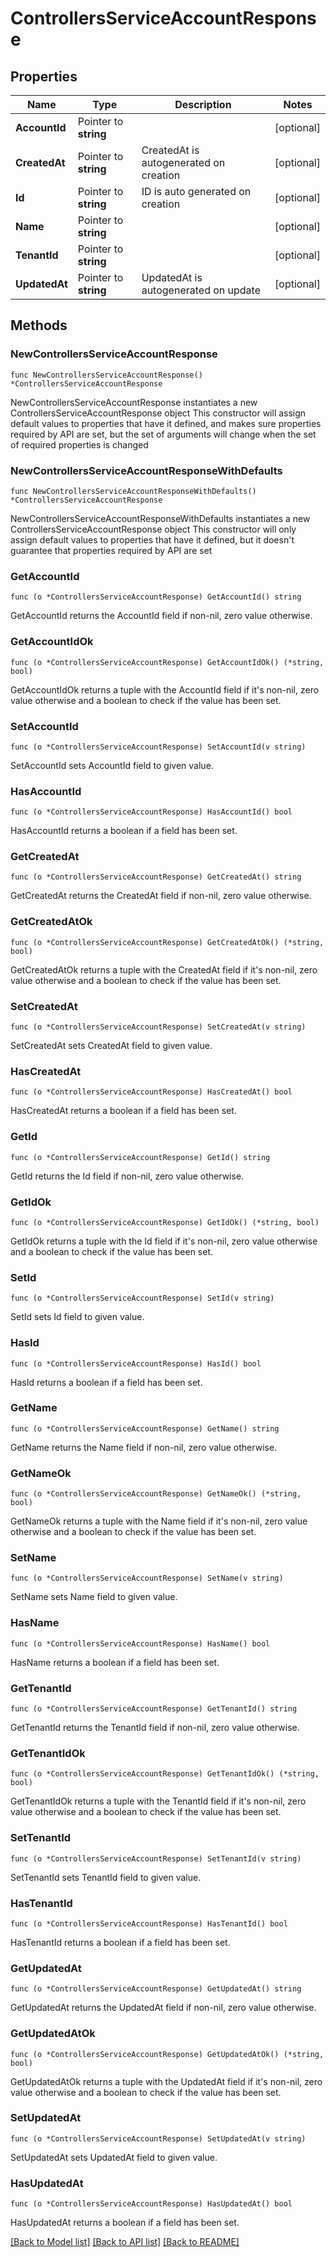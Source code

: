 # ControllersServiceAccountResponse

## Properties

Name | Type | Description | Notes
------------ | ------------- | ------------- | -------------
**AccountId** | Pointer to **string** |  | [optional] 
**CreatedAt** | Pointer to **string** | CreatedAt is autogenerated on creation | [optional] 
**Id** | Pointer to **string** | ID is auto generated on creation | [optional] 
**Name** | Pointer to **string** |  | [optional] 
**TenantId** | Pointer to **string** |  | [optional] 
**UpdatedAt** | Pointer to **string** | UpdatedAt is autogenerated on update | [optional] 

## Methods

### NewControllersServiceAccountResponse

`func NewControllersServiceAccountResponse() *ControllersServiceAccountResponse`

NewControllersServiceAccountResponse instantiates a new ControllersServiceAccountResponse object
This constructor will assign default values to properties that have it defined,
and makes sure properties required by API are set, but the set of arguments
will change when the set of required properties is changed

### NewControllersServiceAccountResponseWithDefaults

`func NewControllersServiceAccountResponseWithDefaults() *ControllersServiceAccountResponse`

NewControllersServiceAccountResponseWithDefaults instantiates a new ControllersServiceAccountResponse object
This constructor will only assign default values to properties that have it defined,
but it doesn't guarantee that properties required by API are set

### GetAccountId

`func (o *ControllersServiceAccountResponse) GetAccountId() string`

GetAccountId returns the AccountId field if non-nil, zero value otherwise.

### GetAccountIdOk

`func (o *ControllersServiceAccountResponse) GetAccountIdOk() (*string, bool)`

GetAccountIdOk returns a tuple with the AccountId field if it's non-nil, zero value otherwise
and a boolean to check if the value has been set.

### SetAccountId

`func (o *ControllersServiceAccountResponse) SetAccountId(v string)`

SetAccountId sets AccountId field to given value.

### HasAccountId

`func (o *ControllersServiceAccountResponse) HasAccountId() bool`

HasAccountId returns a boolean if a field has been set.

### GetCreatedAt

`func (o *ControllersServiceAccountResponse) GetCreatedAt() string`

GetCreatedAt returns the CreatedAt field if non-nil, zero value otherwise.

### GetCreatedAtOk

`func (o *ControllersServiceAccountResponse) GetCreatedAtOk() (*string, bool)`

GetCreatedAtOk returns a tuple with the CreatedAt field if it's non-nil, zero value otherwise
and a boolean to check if the value has been set.

### SetCreatedAt

`func (o *ControllersServiceAccountResponse) SetCreatedAt(v string)`

SetCreatedAt sets CreatedAt field to given value.

### HasCreatedAt

`func (o *ControllersServiceAccountResponse) HasCreatedAt() bool`

HasCreatedAt returns a boolean if a field has been set.

### GetId

`func (o *ControllersServiceAccountResponse) GetId() string`

GetId returns the Id field if non-nil, zero value otherwise.

### GetIdOk

`func (o *ControllersServiceAccountResponse) GetIdOk() (*string, bool)`

GetIdOk returns a tuple with the Id field if it's non-nil, zero value otherwise
and a boolean to check if the value has been set.

### SetId

`func (o *ControllersServiceAccountResponse) SetId(v string)`

SetId sets Id field to given value.

### HasId

`func (o *ControllersServiceAccountResponse) HasId() bool`

HasId returns a boolean if a field has been set.

### GetName

`func (o *ControllersServiceAccountResponse) GetName() string`

GetName returns the Name field if non-nil, zero value otherwise.

### GetNameOk

`func (o *ControllersServiceAccountResponse) GetNameOk() (*string, bool)`

GetNameOk returns a tuple with the Name field if it's non-nil, zero value otherwise
and a boolean to check if the value has been set.

### SetName

`func (o *ControllersServiceAccountResponse) SetName(v string)`

SetName sets Name field to given value.

### HasName

`func (o *ControllersServiceAccountResponse) HasName() bool`

HasName returns a boolean if a field has been set.

### GetTenantId

`func (o *ControllersServiceAccountResponse) GetTenantId() string`

GetTenantId returns the TenantId field if non-nil, zero value otherwise.

### GetTenantIdOk

`func (o *ControllersServiceAccountResponse) GetTenantIdOk() (*string, bool)`

GetTenantIdOk returns a tuple with the TenantId field if it's non-nil, zero value otherwise
and a boolean to check if the value has been set.

### SetTenantId

`func (o *ControllersServiceAccountResponse) SetTenantId(v string)`

SetTenantId sets TenantId field to given value.

### HasTenantId

`func (o *ControllersServiceAccountResponse) HasTenantId() bool`

HasTenantId returns a boolean if a field has been set.

### GetUpdatedAt

`func (o *ControllersServiceAccountResponse) GetUpdatedAt() string`

GetUpdatedAt returns the UpdatedAt field if non-nil, zero value otherwise.

### GetUpdatedAtOk

`func (o *ControllersServiceAccountResponse) GetUpdatedAtOk() (*string, bool)`

GetUpdatedAtOk returns a tuple with the UpdatedAt field if it's non-nil, zero value otherwise
and a boolean to check if the value has been set.

### SetUpdatedAt

`func (o *ControllersServiceAccountResponse) SetUpdatedAt(v string)`

SetUpdatedAt sets UpdatedAt field to given value.

### HasUpdatedAt

`func (o *ControllersServiceAccountResponse) HasUpdatedAt() bool`

HasUpdatedAt returns a boolean if a field has been set.


[[Back to Model list]](../README.md#documentation-for-models) [[Back to API list]](../README.md#documentation-for-api-endpoints) [[Back to README]](../README.md)


